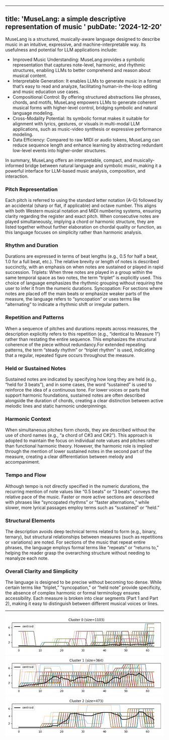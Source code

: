 
---
title: 'MuseLang: a simple descriptive representation of music '
pubDate: '2024-12-20'
---
MuseLang is a structured, musically-aware language designed to describe music in an intuitive, expressive, and machine-interpretable way. Its usefulness and potential for LLM applications include:
- Improved Music Understanding: MuseLang provides a symbolic representation that captures note-level, harmonic, and rhythmic structures, enabling LLMs to better comprehend and reason about musical content.
- Interpretable Generation: It enables LLMs to generate music in a format that’s easy to read and analyze, facilitating human-in-the-loop editing and music education use cases.
- Compositional Control: By offering structured abstractions like phrases, chords, and motifs, MuseLang empowers LLMs to generate coherent musical forms with higher-level control, bridging symbolic and natural language modeling.
- Cross-Modality Potential: Its symbolic format makes it suitable for alignment with lyrics, gestures, or visuals in multi-modal LLM applications, such as music-video synthesis or expressive performance modeling.
- Data Efficiency: Compared to raw MIDI or audio tokens, MuseLang can reduce sequence length and enhance learning by abstracting redundant low-level events into higher-order structures.

In summary, MuseLang offers an interpretable, compact, and musically-informed bridge between natural language and symbolic music, making it a powerful interface for LLM-based music analysis, composition, and interaction.

### Pitch Representation
Each pitch is referred to using the standard letter notation (A-G) followed by an accidental (sharp or flat, if applicable) and octave number. This aligns with both Western musical notation and MIDI numbering systems, ensuring clarity regarding the register and exact pitch. When consecutive notes are played simultaneously, implying a chord or harmonic structure, they are listed together without further elaboration on chordal quality or function, as this language focuses on simplicity rather than harmonic analysis.

###  Rhythm and Duration
Durations are expressed in terms of beat lengths (e.g., 0.5 for half a beat, 1.0 for a full beat, etc.). The relative brevity or length of notes is described succinctly, with an emphasis on when notes are sustained or played in rapid succession.
Triplets: When three notes are played in a group within the same temporal space as two notes, the term “triplet” is explicitly used. This choice of language emphasizes the rhythmic grouping without requiring the user to infer it from the numeric durations.
Syncopation: For sections where notes are placed off the main beats or emphasize weaker parts of the measure, the language refers to “syncopation” or uses terms like “alternating” to indicate a rhythmic shift or irregular pattern.

###  Repetition and Patterns

When a sequence of pitches and durations repeats across measures, the description explicitly refers to this repetition (e.g., “identical to Measure 1”) rather than restating the entire sequence. This emphasizes the structural coherence of the piece without redundancy.For extended repeating patterns, the term “steady rhythm” or “triplet rhythm” is used, indicating that a regular, repeated figure occurs throughout the measure.

###  Held or Sustained Notes

Sustained notes are indicated by specifying how long they are held (e.g., “held for 3 beats”), and in some cases, the word “sustained” is used to reinforce the idea of a continuous tone. For lower voices or parts that support harmonic foundations, sustained notes are often described alongside the duration of chords, creating a clear distinction between active melodic lines and static harmonic underpinnings.

###  Harmonic Context

When simultaneous pitches form chords, they are described without the use of chord names (e.g., “a chord of C#3 and C#2”). This approach is adopted to maintain the focus on individual note values and pitches rather than functional harmonic theory.
However, the harmonic role is implied through the mention of lower sustained notes in the second part of the measure, creating a clear differentiation between melody and accompaniment.

###  Tempo and Flow

Although tempo is not directly specified in the numeric durations, the recurring mention of note values like “0.5 beats” or “3 beats” conveys the relative pace of the music. Faster or more active sections are described with phrases like “syncopated rhythms” or “faster alternations,” while slower, more lyrical passages employ terms such as “sustained” or “held.”

###  Structural Elements

The description avoids deep technical terms related to form (e.g., binary, ternary), but structural relationships between measures (such as repetitions or variations) are noted. For sections of the music that repeat entire phrases, the language employs formal terms like “repeats” or “returns to,” helping the reader grasp the overarching structure without needing to reanalyze each note.

###  Overall Clarity and Simplicity

The language is designed to be precise without becoming too dense. While certain terms like “triplet,” “syncopation,” or “held note” provide specificity, the absence of complex harmonic or formal terminology ensures accessibility.
Each measure is broken into clear segments (Part 1 and Part 2), making it easy to distinguish between different musical voices or lines.

---
![Motif Analyze 1](./_assets/muselang_cluster1.png)
![Motif Analyze 2](./_assets/muselang_cluster2.png)
![Motif Analyze 3](./_assets/muselang_cluster3.png)